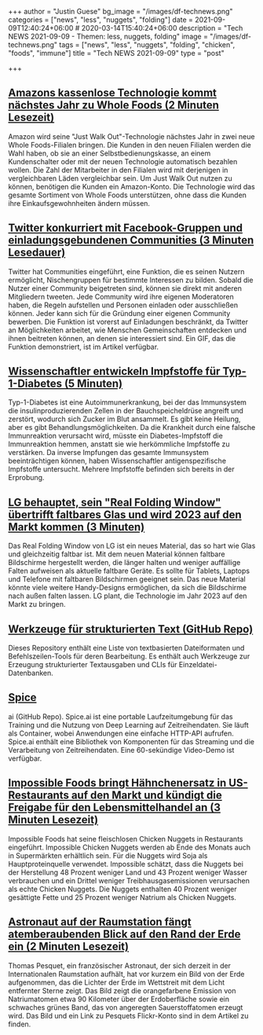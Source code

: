 +++
author = "Justin Guese"
bg_image = "/images/df-technews.png"
categories = ["news", "less", "nuggets", "folding"]
date = 2021-09-09T12:40:24+06:00 # 2020-03-14T15:40:24+06:00
description = "Tech NEWS 2021-09-09 - Themen: less, nuggets, folding"
image = "/images/df-technews.png"
tags = ["news", "less", "nuggets", "folding", "chicken", "foods", "immune"]
title = "Tech NEWS 2021-09-09"
type = "post"

+++

## [Amazons kassenlose Technologie kommt nächstes Jahr zu Whole Foods (2 Minuten Lesezeit)](https://www.theverge.com/2021/9/8/22662288/amazon-just-walk-out-whole-foods-cashierless-technology)

 Amazon wird seine "Just Walk Out"-Technologie nächstes Jahr in zwei neue Whole Foods-Filialen bringen. Die Kunden in den neuen Filialen werden die Wahl haben, ob sie an einer Selbstbedienungskasse, an einem Kundenschalter oder mit der neuen Technologie automatisch bezahlen wollen. Die Zahl der Mitarbeiter in den Filialen wird mit derjenigen in vergleichbaren Läden vergleichbar sein. Um Just Walk Out nutzen zu können, benötigen die Kunden ein Amazon-Konto. Die Technologie wird das gesamte Sortiment von Whole Foods unterstützen, ohne dass die Kunden ihre Einkaufsgewohnheiten ändern müssen.

## [Twitter konkurriert mit Facebook-Gruppen und einladungsgebundenen Communities (3 Minuten Lesedauer)](https://www.theverge.com/2021/9/8/22661649/twitter-releases-communities-facebook-groups-reddit-competitor)

 Twitter hat Communities eingeführt, eine Funktion, die es seinen Nutzern ermöglicht, Nischengruppen für bestimmte Interessen zu bilden. Sobald die Nutzer einer Community beigetreten sind, können sie direkt mit anderen Mitgliedern tweeten. Jede Community wird ihre eigenen Moderatoren haben, die Regeln aufstellen und Personen einladen oder ausschließen können. Jeder kann sich für die Gründung einer eigenen Community bewerben. Die Funktion ist vorerst auf Einladungen beschränkt, da Twitter an Möglichkeiten arbeitet, wie Menschen Gemeinschaften entdecken und ihnen beitreten können, an denen sie interessiert sind. Ein GIF, das die Funktion demonstriert, ist im Artikel verfügbar.

## [Wissenschaftler entwickeln Impfstoffe für Typ-1-Diabetes (5 Minuten)](https://interestingengineering.com/scientists-are-creating-vaccines-for-type-1-diabetes)

 Typ-1-Diabetes ist eine Autoimmunerkrankung, bei der das Immunsystem die insulinproduzierenden Zellen in der Bauchspeicheldrüse angreift und zerstört, wodurch sich Zucker im Blut ansammelt. Es gibt keine Heilung, aber es gibt Behandlungsmöglichkeiten. Da die Krankheit durch eine falsche Immunreaktion verursacht wird, müsste ein Diabetes-Impfstoff die Immunreaktion hemmen, anstatt sie wie herkömmliche Impfstoffe zu verstärken. Da inverse Impfungen das gesamte Immunsystem beeinträchtigen können, haben Wissenschaftler antigenspezifische Impfstoffe untersucht. Mehrere Impfstoffe befinden sich bereits in der Erprobung.

## [LG behauptet, sein "Real Folding Window" übertrifft faltbares Glas und wird 2023 auf den Markt kommen (3 Minuten)](https://www.theverge.com/2021/9/7/22661149/lg-real-folding-window-glass-plastic-flexible-phones-pet-availability)

 Das Real Folding Window von LG ist ein neues Material, das so hart wie Glas und gleichzeitig faltbar ist. Mit dem neuen Material können faltbare Bildschirme hergestellt werden, die länger halten und weniger auffällige Falten aufweisen als aktuelle faltbare Geräte. Es sollte für Tablets, Laptops und Telefone mit faltbaren Bildschirmen geeignet sein. Das neue Material könnte viele weitere Handy-Designs ermöglichen, da sich die Bildschirme nach außen falten lassen. LG plant, die Technologie im Jahr 2023 auf den Markt zu bringen.

## [Werkzeuge für strukturierten Text (GitHub Repo)](https://github.com/dbohdan/structured-text-tools)

 Dieses Repository enthält eine Liste von textbasierten Dateiformaten und Befehlszeilen-Tools für deren Bearbeitung. Es enthält auch Werkzeuge zur Erzeugung strukturierter Textausgaben und CLIs für Einzeldatei-Datenbanken.

## [Spice](https://github.com/spiceai/spiceai#readme)

ai (GitHub Repo). Spice.ai ist eine portable Laufzeitumgebung für das Training und die Nutzung von Deep Learning auf Zeitreihendaten. Sie läuft als Container, wobei Anwendungen eine einfache HTTP-API aufrufen. Spice.ai enthält eine Bibliothek von Komponenten für das Streaming und die Verarbeitung von Zeitreihendaten. Eine 60-sekündige Video-Demo ist verfügbar.

## [Impossible Foods bringt Hähnchenersatz in US-Restaurants auf den Markt und kündigt die Freigabe für den Lebensmittelhandel an (3 Minuten Lesezeit)](https://www.cnbc.com/2021/09/07/impossible-foods-launches-chicken-substitute-in-us-restaurants.html)

 Impossible Foods hat seine fleischlosen Chicken Nuggets in Restaurants eingeführt. Impossible Chicken Nuggets werden ab Ende des Monats auch in Supermärkten erhältlich sein. Für die Nuggets wird Soja als Hauptproteinquelle verwendet. Impossible schätzt, dass die Nuggets bei der Herstellung 48 Prozent weniger Land und 43 Prozent weniger Wasser verbrauchen und ein Drittel weniger Treibhausgasemissionen verursachen als echte Chicken Nuggets. Die Nuggets enthalten 40 Prozent weniger gesättigte Fette und 25 Prozent weniger Natrium als Chicken Nuggets.

## [Astronaut auf der Raumstation fängt atemberaubenden Blick auf den Rand der Erde ein (2 Minuten Lesezeit)](https://www.cnet.com/news/space-station-astronaut-captures-breathtaking-view-of-the-edge-of-the-earth/)

 Thomas Pesquet, ein französischer Astronaut, der sich derzeit in der Internationalen Raumstation aufhält, hat vor kurzem ein Bild von der Erde aufgenommen, das die Lichter der Erde im Wettstreit mit dem Licht entfernter Sterne zeigt. Das Bild zeigt die orangefarbene Emission von Natriumatomen etwa 90 Kilometer über der Erdoberfläche sowie ein schwaches grünes Band, das von angeregten Sauerstoffatomen erzeugt wird. Das Bild und ein Link zu Pesquets Flickr-Konto sind in dem Artikel zu finden.

